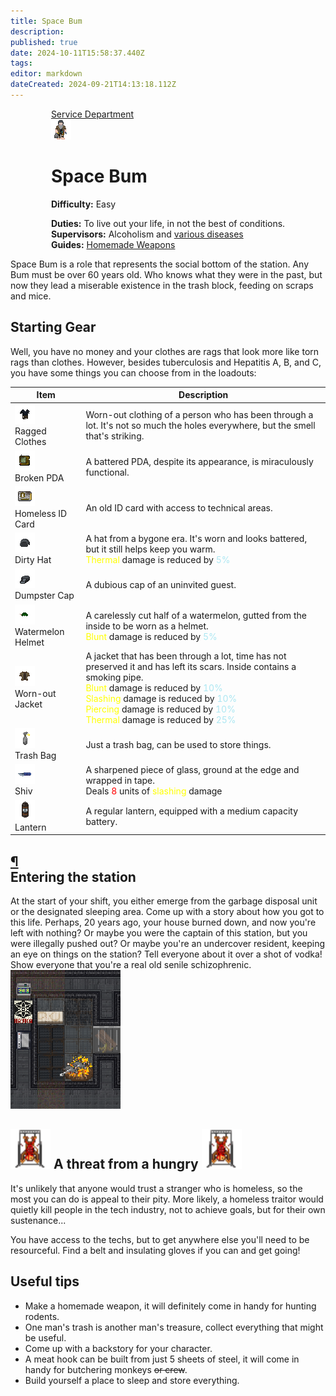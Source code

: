 ```yaml
---
title: Space Bum
description: 
published: true
date: 2024-10-11T15:58:37.440Z
tags: 
editor: markdown
dateCreated: 2024-09-21T14:13:18.112Z
---
```


<div style="display: flex; justify-content: center;">
<div class="roles-passport serv">
  <div class="title serv "><a href="/roles">Service Department</a></div>
  <div>
    <div><div><img src="/roles/bomz2.png" id="playAudio" style="cursor: pointer;"></div></div>
  <div><div>
    <h1>Space Bum</h1>
    <p><strong>Difficulty:</strong> Easy</p>
    <strong>Duties:</strong> To live out your life, in not the best of conditions.<br>
    <b>Supervisors:</b> Alcoholism and  <a href="/guides/psychologicaldiseases">various diseases</a><br>
    <b>Guides:</b> <a href="/guides/handmadeweapons">Homemade Weapons</a>
  </div></div>
  </div>
</div>
</div>

<p><audio id="lobbyMusic" src="/roles/serv/musicbomzh.mp3"></audio></p>
<p>Space Bum is a role that represents the social bottom of the station. Any Bum must be over 60 years old. Who knows what they were in the past, but now they lead a miserable existence in the trash block, feeding on scraps and mice.</p>
<h2>
<div class="box">
<span> Starting Gear </span>
</div>
</h2><div>
Well, you have no money and your clothes are rags that look more like torn rags than clothes. However, besides tuberculosis and Hepatitis A, B, and C, you have some things you can choose from in the loadouts:
</div><center>
<center>
<table class="ser">
<thead>
<tr>
<th>Item</th>
<th>Description</th>
</tr>
</thead>
<tbody>
<tr>
<td><img src="/roles/serv/bomzh.png"><br>
Ragged Clothes</td>
<td>Worn-out clothing of a person who has been through a lot. It's not so much the holes everywhere, but the smell that's striking.</td>
</tr>
<tr>
<td><img src="/roles/serv/pda-bomzh.png"><br>Broken PDA</td>
<td>A battered PDA, despite its appearance, is miraculously functional.</td>
</tr>
<tr>
<td><img src="/roles/serv/debomzhidt.png"><br>Homeless ID Card</td>
<td>An old ID card with access to technical areas.</td>
</tr>
<tr>
<td><img src="/roles/serv/bomzhhat.png"><br>Dirty Hat</td>
<td>A hat from a bygone era. It's worn and looks battered, but it still helps keep you warm. <br><span style="color:yellow">Thermal</span> damage is reduced by <span style="color:#ace7f2">5%</span></td>
</tr>
<tr>
<td><img src="/roles/serv/bomzcap.png"><br>Dumpster Cap</td>
<td>A dubious cap of an uninvited guest.</td>
</tr>
<tr>
<td><img src="/roles/serv/melon.png"><br>Watermelon Helmet</td>
<td>A carelessly cut half of a watermelon, gutted from the inside to be worn as a helmet.<br><span style="color:yellow">Blunt</span> damage is reduced by <span style="color:#ace7f2">5%</span></td>
</tr>
<tr>
<td><img src="/roles/serv/bomzhcoat.png"><br>Worn-out Jacket</td>
<td>A jacket that has been through a lot, time has not preserved it and has left its scars. Inside contains a smoking pipe.<br><span style="color:yellow">Blunt</span> damage is reduced by <span style="color:#ace7f2">10%</span><br><span style="color:yellow">Slashing</span> damage is reduced by <span style="color:#ace7f2">10%</span><br><span style="color:yellow">Piercing</span> damage is reduced by <span style="color:#ace7f2">10%</span><br><span style="color:yellow">Thermal</span> damage is reduced by <span style="color:#ace7f2">25%</span></td>
</tr>
<tr>
<td><img src="/roles/serv/trashbag.png"><br>Trash Bag</td>
<td>Just a trash bag, can be used to store things.</td>
</tr>
<tr>
<td><img src="/roles/serv/shiv.png"><br>Shiv</td>
<td>A sharpened piece of glass, ground at the edge and wrapped in tape.<br> Deals <span style="color:red">8</span> units of <span style="color:yellow">slashing</span> damage</td>
</tr>
<tr>
<td><img src="/roles/serv/lantern.png"><br>Lantern</td>
<td>A regular lantern, equipped with a medium capacity battery.</td>
</tr>
</tbody>
</table>
</center></center>
<h2 id="тяжело-тяжело" class="toc-header"><a class="toc-anchor" href="#тяжело-тяжело">¶</a> 
  <div class="box">
    <span>Entering the station</span>
  </div>
</h2>
<div class="imageBox">
  <div>
At the start of your shift, you either emerge from the garbage disposal unit or the designated sleeping area. Come up with a story about how you got to this life. Perhaps, 20 years ago, your house burned down, and now you're left with nothing? Or maybe you were the captain of this station, but you were illegally pushed out? Or maybe you're an undercover resident, keeping an eye on things on the station? Tell everyone about it over a shot of vodka! Show everyone that you're a real old senile schizophrenic.
  </div>
  <img src="/roles/serv/baze.png">
</div>
<h2> 
  <div class="box">
    <img src="/roles/serv/spikebloody.png" style="min-width: 64px">
    <span> A threat from a hungry </span>
    <img src="/roles/serv/spikebloody.png" style="min-width: 64px">
  </div>
</h2><div>
It's unlikely that anyone would trust a stranger who is homeless, so the most you can do is appeal to their pity. More likely, a homeless traitor would quietly kill people in the tech industry, not to achieve goals, but for their own sustenance...
</div><p>You have access to the techs, but to get anywhere else you'll need to be resourceful. Find a belt and insulating gloves if you can and get going!
</p>
<h2> 
  <div class="box">
    <span>Useful tips</span>
  </div>
</h2>
<ul>
<li>Make a homemade weapon, it will definitely come in handy for hunting rodents.</li>
<li>One man's trash is another man's treasure, collect everything that might be useful.</li>
<li>Come up with a backstory for your character.</li>
<li>A meat hook can be built from just 5 sheets of steel, it will come in handy for butchering monkeys <s>or crew</s>.</li>
<li>Build yourself a place to sleep and store everything.</li>
</ul>

<div class="table"></div>